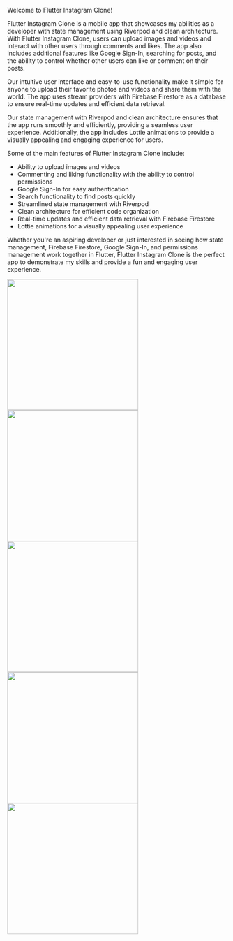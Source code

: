 Welcome to Flutter Instagram Clone!

Flutter Instagram Clone is a mobile app that showcases my abilities as a developer with state management using Riverpod and clean architecture. With Flutter Instagram Clone, users can upload images and videos and interact with other users through comments and likes. The app also includes additional features like Google Sign-In, searching for posts, and the ability to control whether other users can like or comment on their posts.

Our intuitive user interface and easy-to-use functionality make it simple for anyone to upload their favorite photos and videos and share them with the world. The app uses stream providers with Firebase Firestore as a database to ensure real-time updates and efficient data retrieval.

Our state management with Riverpod and clean architecture ensures that the app runs smoothly and efficiently, providing a seamless user experience. Additionally, the app includes Lottie animations to provide a visually appealing and engaging experience for users.

Some of the main features of Flutter Instagram Clone include:

* Ability to upload images and videos
* Commenting and liking functionality with the ability to control permissions
* Google Sign-In for easy authentication
* Search functionality to find posts quickly
* Streamlined state management with Riverpod
* Clean architecture for efficient code organization
* Real-time updates and efficient data retrieval with Firebase Firestore
* Lottie animations for a visually appealing user experience

Whether you're an aspiring developer or just interested in seeing how state management, Firebase Firestore, Google Sign-In, and permissions management work together in Flutter, Flutter Instagram Clone is the perfect app to demonstrate my skills and provide a fun and engaging user experience.

<p float="left">
  <img src="login-screen.png" alt="" width="300" />
  <img src="main-screen.png" alt="" width="300" />
  <img src="new-post-screen.png" alt="" width="300" />
  <img src="search-screen-1.png" alt="" width="300" />
  <img src="search-screen-2.png" alt="" width="300" />
</p>
